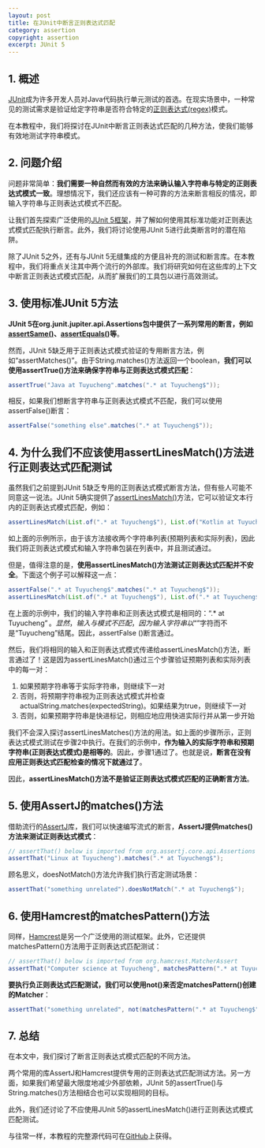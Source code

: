```yaml
---
layout: post
title: 在JUnit中断言正则表达式匹配
category: assertion
copyright: assertion
excerpt: JUnit 5
---
```


## 1. 概述

[JUnit](https://www.baeldung.com/junit)成为许多开发人员对Java代码执行单元测试的首选。在现实场景中，一种常见的测试需求是验证给定字符串是否符合特定的[正则表达式(regex)](https://www.baeldung.com/regular-expressions-java)模式。

在本教程中，我们将探讨在JUnit中断言正则表达式匹配的几种方法，使我们能够有效地测试字符串模式。

## 2. 问题介绍

问题非常简单：**我们需要一种自然而有效的方法来确认输入字符串与特定的正则表达式模式一致**。理想情况下，我们还应该有一种可靠的方法来断言相反的情况，即输入字符串与正则表达式模式不匹配。

让我们首先探索广泛使用的[JUnit 5框架](https://www.baeldung.com/junit-5)，并了解如何使用其标准功能对正则表达式模式匹配执行断言。此外，我们将讨论使用JUnit 5进行此类断言时的潜在陷阱。

除了JUnit 5之外，还有与JUnit 5无缝集成的方便且补充的测试和断言库。在本教程中，我们将重点关注其中两个流行的外部库。我们将研究如何在这些库的上下文中断言正则表达式模式匹配，从而扩展我们的工具包以进行高效测试。

## 3. 使用标准JUnit 5方法

**JUnit 5在org.junit.jupiter.api.Assertions包中提供了一系列常用的断言，例如[assertSame()](https://www.baeldung.com/junit-assertions#junit5-same)、[assertEquals()](https://www.baeldung.com/junit-assertions#junit5-assertEquals)等**。

然而，JUnit 5缺乏用于正则表达式模式验证的专用断言方法，例如“assertMatches()”。由于String.matches()方法返回一个boolean，**我们可以使用assertTrue()方法来确保字符串与正则表达式模式匹配**：

```java
assertTrue("Java at Tuyucheng".matches(".* at Tuyucheng$"));
```

相反，如果我们想断言字符串与正则表达式模式不匹配，我们可以使用assertFalse()断言：

```java
assertFalse("something else".matches(".* at Tuyucheng$"));
```

## 4. 为什么我们不应该使用assertLinesMatch()方法进行正则表达式匹配测试

虽然我们之前提到JUnit 5缺乏专用的正则表达式模式断言方法，但有些人可能不同意这一说法。JUnit 5确实提供了[assertLinesMatch()](https://www.baeldung.com/junit-assertions#junit5-assertLinesMatch)方法，它可以验证文本行内的正则表达式模式匹配，例如：

```java
assertLinesMatch(List.of(".* at Tuyucheng$"), List.of("Kotlin at Tuyucheng"));
```

如上面的示例所示，由于该方法接收两个字符串列表(预期列表和实际列表)，因此我们将正则表达式模式和输入字符串包装在列表中，并且测试通过。

但是，值得注意的是，**使用assertLinesMatch()方法测试正则表达式匹配并不安全**。下面这个例子可以解释这一点：

```java
assertFalse(".* at Tuyucheng$".matches(".* at Tuyucheng$"));
assertLinesMatch(List.of(".* at Tuyucheng$"), List.of(".* at Tuyucheng$"));
```

在上面的示例中，我们的输入字符串和正则表达式模式是相同的：“.* at Tuyucheng$”。显然，输入与模式不匹配，因为输入字符串以“$”字符而不是“Tuyucheng”结尾。因此，assertFalse ()断言通过。

然后，我们将相同的输入和正则表达式模式传递给assertLinesMatch()方法，断言通过了！这是因为assertLinesMatch()通过三个步骤验证预期列表和实际列表中的每一对：

1. 如果预期字符串等于实际字符串，则继续下一对
2. 否则，将预期字符串视为正则表达式模式并检查actualString.matches(expectedString)。如果结果为true，则继续下一对
3. 否则，如果预期字符串是快进标记，则相应地应用快进实际行并从第一步开始

我们不会深入探讨assertLinesMatches()方法的用法。如上面的步骤所示，正则表达式模式测试在步骤2中执行。在我们的示例中，**作为输入的实际字符串和预期字符串(正则表达式模式)是相等的**。因此，步骤1通过了。也就是说，**断言在没有应用正则表达式匹配检查的情况下就通过了**。

因此，**assertLinesMatch()方法不是验证正则表达式模式匹配的正确断言方法**。

## 5. 使用AssertJ的matches()方法

借助流行的[AssertJ](https://www.baeldung.com/introduction-to-assertj)库，我们可以快速编写流式的断言，**AssertJ提供matches()方法来测试正则表达式模式**：

```java
// assertThat() below is imported from org.assertj.core.api.Assertions
assertThat("Linux at Tuyucheng").matches(".* at Tuyucheng$");
```

顾名思义，doesNotMatch()方法允许我们执行否定测试场景：

```java
assertThat("something unrelated").doesNotMatch(".* at Tuyucheng$");
```

## 6. 使用Hamcrest的matchesPattern()方法

同样，[Hamcrest](https://www.baeldung.com/java-junit-hamcrest-guide)是另一个广泛使用的测试框架。此外，它还提供matchesPattern()方法用于正则表达式匹配测试：

```java
// assertThat() below is imported from org.hamcrest.MatcherAssert
assertThat("Computer science at Tuyucheng", matchesPattern(".* at Tuyucheng$"));
```

**要执行负正则表达式匹配测试，我们可以使用not()来否定matchesPattern()创建的Matcher**：

```java
assertThat("something unrelated", not(matchesPattern(".* at Tuyucheng$")));
```

## 7. 总结

在本文中，我们探讨了断言正则表达式模式匹配的不同方法。

两个常用的库AssertJ和Hamcrest提供专用的正则表达式匹配测试方法。另一方面，如果我们希望最大限度地减少外部依赖，JUnit 5的assertTrue()与String.matches()方法相结合也可以实现相同的目标。

此外，我们还讨论了不应使用JUnit 5的assertLinesMatch()进行正则表达式模式匹配测试。

与往常一样，本教程的完整源代码可在[GitHub](https://github.com/tuyucheng7/taketoday-tutorial4j/tree/master/software.test/testing-assertions)上获得。